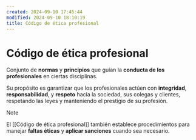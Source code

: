 ```yaml
---
created: 2024-09-10 17:45:44
modified: 2024-09-10 18:10:19
title: Código de ética profesional
---
```


# Código de ética profesional

Conjunto de **normas** y **principios** que guían la **conducta de los profesionales** en ciertas disciplinas.

Su propósito es garantizar que los profesionales actúen con **integridad**, **responsabilidad**, y **respeto** hacia la sociedad, sus colegas y clientes, respetando las leyes y manteniendo el prestigio de su profesión.

> [!note]
> El [[Código de ética profesional]] también establece procedimientos para manejar **faltas éticas** y **aplicar sanciones** cuando sea necesario.
